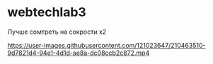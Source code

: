 # webtechlab3
Лучше сомтреть на сокрости x2

https://user-images.githubusercontent.com/121023647/210463510-9d7821d4-94e1-4d1d-ae8a-dc08ccb2c872.mp4

